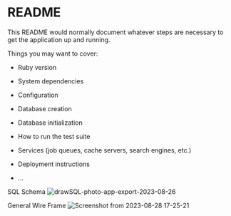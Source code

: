 # README

This README would normally document whatever steps are necessary to get the
application up and running.

Things you may want to cover:

* Ruby version

* System dependencies

* Configuration

* Database creation

* Database initialization

* How to run the test suite

* Services (job queues, cache servers, search engines, etc.)

* Deployment instructions

* ...




SQL Schema
![drawSQL-photo-app-export-2023-08-26](https://github.com/LReva/Listed/assets/121891752/659c91fa-40d3-41c4-9093-12917f43bfa0)


General Wire Frame
![Screenshot from 2023-08-28 17-25-21](https://github.com/LReva/Listed/assets/121891752/83ca6018-984c-4b61-ac11-eb818a1614ec)
